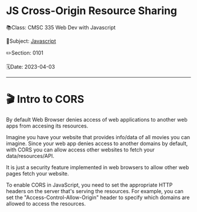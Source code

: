 # JS Cross-Origin Resource Sharing

📚Class: CMSC 335 Web Dev with Javascript

📘Subject: <a href="https://github.com/lamula21/cheat-sheets/blob/main/Javascript">Javascript</a>

✏️Section: 0101

🗓️Date: 2023-04-03

---
# 🎬 Intro to CORS

By default Web Browser denies access of web applications to another web apps from accesing its resources.

Imagine you have your website that provides info/data of all movies you can imagine. Since your web app denies access to another domains by default, with CORS you can allow access other websites to fetch your data/resources/API.  

It is just a security feature implemented in web browsers to allow other web pages fetch your website.

To enable CORS in JavaScript, you need to set the appropriate HTTP headers on the server that's serving the resources. For example, you can set the "Access-Control-Allow-Origin" header to specify which domains are allowed to access the resources.